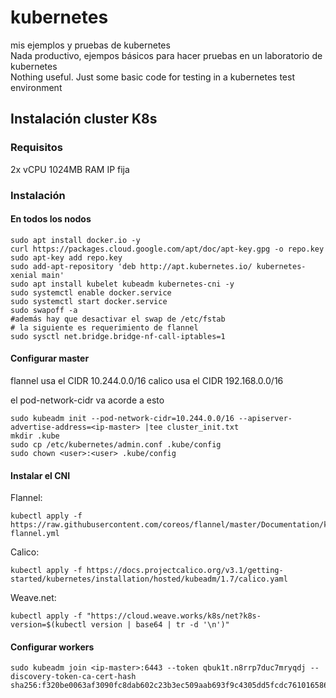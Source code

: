 # kubernetes
mis ejemplos y pruebas de kubernetes<br/>
Nada productivo, ejempos básicos para hacer pruebas en un laboratorio de kubernetes<br/>
Nothing useful. Just some basic code for testing in a kubernetes test environment<br/>

## Instalación cluster K8s

### Requisitos
2x vCPU
1024MB RAM
IP fija

### Instalación

#### En todos los nodos
```
sudo apt install docker.io -y
curl https://packages.cloud.google.com/apt/doc/apt-key.gpg -o repo.key
sudo apt-key add repo.key
sudo add-apt-repository 'deb http://apt.kubernetes.io/ kubernetes-xenial main'
sudo apt install kubelet kubeadm kubernetes-cni -y 
sudo systemctl enable docker.service
sudo systemctl start docker.service
sudo swapoff -a
#además hay que desactivar el swap de /etc/fstab
# la siguiente es requerimiento de flannel
sudo sysctl net.bridge.bridge-nf-call-iptables=1
```

#### Configurar master
flannel usa el CIDR 10.244.0.0/16
calico usa el CIDR 192.168.0.0/16

el pod-network-cidr va acorde a esto
```
sudo kubeadm init --pod-network-cidr=10.244.0.0/16 --apiserver-advertise-address=<ip-master> |tee cluster_init.txt
mkdir .kube
sudo cp /etc/kubernetes/admin.conf .kube/config
sudo chown <user>:<user> .kube/config
```

#### Instalar el CNI
Flannel:
```
kubectl apply -f https://raw.githubusercontent.com/coreos/flannel/master/Documentation/kube-flannel.yml
```

Calico:
```
kubectl apply -f https://docs.projectcalico.org/v3.1/getting-started/kubernetes/installation/hosted/kubeadm/1.7/calico.yaml
```

Weave.net:
```
kubectl apply -f "https://cloud.weave.works/k8s/net?k8s-version=$(kubectl version | base64 | tr -d '\n')"
```
#### Configurar workers
```
sudo kubeadm join <ip-master>:6443 --token qbuk1t.n8rrp7duc7mryqdj --discovery-token-ca-cert-hash sha256:f320be0063af3090fc8dab602c23b3ec509aab693f9c4305dd5fcdc761016586
```
